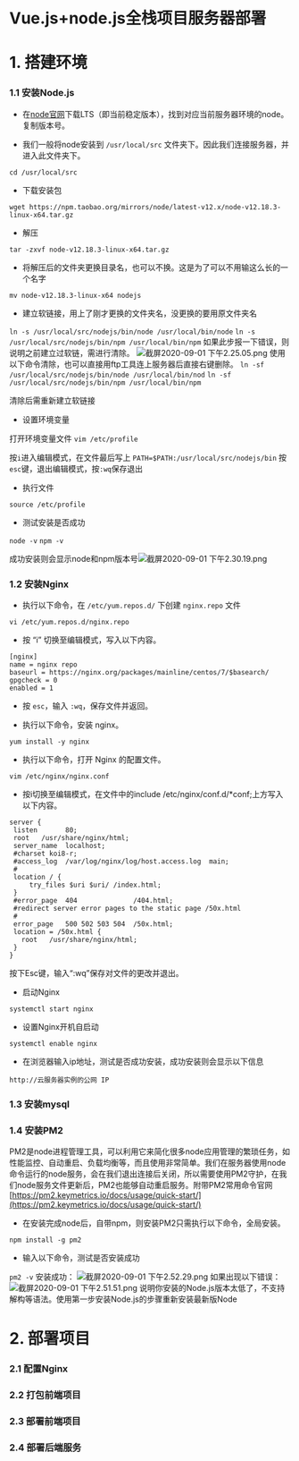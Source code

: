 # Vue.js+node.js全栈项目服务器部署

# 1. 搭建环境
### 1.1 安装Node.js

- 在[node官网](https://nodejs.org/zh-cn/)下载LTS（即当前稳定版本），找到对应当前服务器环境的node。复制版本号。



- 我们一般将node安装到 `/usr/local/src` 文件夹下。因此我们连接服务器，并进入此文件夹下。

`cd /usr/local/src`


- 下载安装包

`wget https://npm.taobao.org/mirrors/node/latest-v12.x/node-v12.18.3-linux-x64.tar.gz`


- 解压

`tar -zxvf node-v12.18.3-linux-x64.tar.gz`


-  将解压后的文件夹更换目录名，也可以不换。这是为了可以不用输这么长的一个名字

`mv node-v12.18.3-linux-x64 nodejs`


- 建立软链接，用上了刚才更换的文件夹名，没更换的要用原文件夹名

`ln -s /usr/local/src/nodejs/bin/node /usr/local/bin/node`
`ln -s /usr/local/src/nodejs/bin/npm /usr/local/bin/npm`
如果此步报一下错误，则说明之前建立过软链，需进行清除。
![截屏2020-09-01 下午2.25.05.png](https://cdn.nlark.com/yuque/0/2020/png/377922/1598941512088-c1e95b71-bd06-4921-b576-ec649c32a044.png#align=left&display=inline&height=32&margin=%5Bobject%20Object%5D&name=%E6%88%AA%E5%B1%8F2020-09-01%20%E4%B8%8B%E5%8D%882.25.05.png&originHeight=36&originWidth=754&size=26324&status=done&style=stroke&width=668)
使用以下命令清除，也可以直接用ftp工具连上服务器后直接右键删除。
`ln -sf /usr/local/src/nodejs/bin/node /usr/local/bin/nod`
`ln -sf /usr/local/src/nodejs/bin/npm /usr/local/bin/npm`


清除后需重新建立软链接


- 设置环境变量

打开环境变量文件
`vim /etc/profile`


按`i`进入编辑模式，在文件最后写上
`PATH=$PATH:/usr/local/src/nodejs/bin`
按`esc`键，退出编辑模式，按`:wq`保存退出

- 执行文件

`source /etc/profile`


- 测试安装是否成功

`node -v`
`npm -v`


成功安装则会显示node和npm版本号![截屏2020-09-01 下午2.30.19.png](https://cdn.nlark.com/yuque/0/2020/png/377922/1598941827740-e8214c38-cfbb-48e9-9a18-b63670d4a5d7.png#align=left&display=inline&height=109&margin=%5Bobject%20Object%5D&name=%E6%88%AA%E5%B1%8F2020-09-01%20%E4%B8%8B%E5%8D%882.30.19.png&originHeight=116&originWidth=536&size=38567&status=done&style=stroke&width=504)
### 1.2 安装Nginx

- 执行以下命令，在 `/etc/yum.repos.d/` 下创建 `nginx.repo` 文件

`vi /etc/yum.repos.d/nginx.repo`

-  按 “i” 切换至编辑模式，写入以下内容。
```nginx
[nginx] 
name = nginx repo 
baseurl = https://nginx.org/packages/mainline/centos/7/$basearch/ 
gpgcheck = 0 
enabled = 1
```


- 按 `esc`，输入 `:wq`，保存文件并返回。



- 执行以下命令，安装 nginx。

`yum install -y nginx`


- 执行以下命令，打开 Nginx 的配置文件。

`vim /etc/nginx/nginx.conf`

- 按i切换至编辑模式，在文件中的include /etc/nginx/conf.d/*conf;上方写入以下内容。
```nginx
server {
 listen       80;
 root   /usr/share/nginx/html;
 server_name  localhost;
 #charset koi8-r;
 #access_log  /var/log/nginx/log/host.access.log  main;
 #
 location / {
     try_files $uri $uri/ /index.html;
 }
 #error_page  404              /404.html;
 #redirect server error pages to the static page /50x.html
 #
 error_page   500 502 503 504  /50x.html;
 location = /50x.html {
   root   /usr/share/nginx/html;
 }
}
```
按下Esc键，输入“:wq”保存对文件的更改并退出。


- 启动Nginx

`systemctl start nginx`


- 设置Nginx开机自启动

`systemctl enable nginx `


- 在浏览器输入ip地址，测试是否成功安装，成功安装则会显示以下信息

`http://云服务器实例的公网 IP`


### 1.3 安装mysql
### 1.4 安装PM2
PM2是node进程管理工具，可以利用它来简化很多node应用管理的繁琐任务，如性能监控、自动重启、负载均衡等，而且使用非常简单。我们在服务器使用node命令运行的node服务，会在我们退出连接后关闭，所以需要使用PM2守护，在我们node服务文件更新后，PM2也能够自动重启服务。附带PM2常用命令官网[https://pm2.keymetrics.io/docs/usage/quick-start/](https://pm2.keymetrics.io/docs/usage/quick-start/)

- 在安装完成node后，自带npm，则安装PM2只需执行以下命令，全局安装。

`npm install -g pm2`


- 输入以下命令，测试是否安装成功

`pm2 -v`
安装成功：
![截屏2020-09-01 下午2.52.29.png](https://cdn.nlark.com/yuque/0/2020/png/377922/1598943377723-2184e168-4f1d-4b22-8b05-7569818aac43.png#align=left&display=inline&height=574&margin=%5Bobject%20Object%5D&name=%E6%88%AA%E5%B1%8F2020-09-01%20%E4%B8%8B%E5%8D%882.52.29.png&originHeight=1148&originWidth=986&size=393886&status=done&style=stroke&width=493)
如果出现以下错误：
![截屏2020-09-01 下午2.51.51.png](https://cdn.nlark.com/yuque/0/2020/png/377922/1598943413014-fcdd0182-99f5-4ae1-b196-48e605c288e2.png#align=left&display=inline&height=281&margin=%5Bobject%20Object%5D&name=%E6%88%AA%E5%B1%8F2020-09-01%20%E4%B8%8B%E5%8D%882.51.51.png&originHeight=562&originWidth=1134&size=320184&status=done&style=stroke&width=567)
说明你安装的Node.js版本太低了，不支持解构等语法。使用第一步安装Node.js的步骤重新安装最新版Node


# 2. 部署项目
### 2.1 配置Nginx
### 2.2 打包前端项目
### 2.3 部署前端项目
### 2.4 部署后端服务


